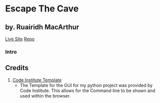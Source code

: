 # Escape The Cave
## by. Ruairidh MacArthur

[Live Site]()
[Repo]()


### Intro




## Credits

1. [Code Institute Template](https://github.com/Code-Institute-Org/python-essentials-template)
    - The Template for the GUI for my python project was provided by Code Institute. This allows for the Command line to be shown and used within the browser.
